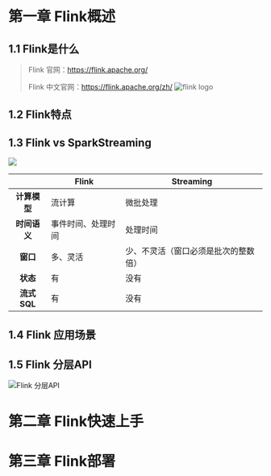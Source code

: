 # 第一章 Flink概述

## 1.1 Flink是什么

> Flink 官网：https://flink.apache.org/
>
> Flink 中文官网：<https://flink.apache.org/zh/>
![flink logo](https://flink.apache.org/img/logo/png/500/flink_squirrel_500.png)


## 1.2 Flink特点



## 1.3 Flink vs SparkStreaming

  ![](https://nightlies.apache.org/flink/flink-docs-release-1.18/fig/bounded-unbounded.png)

|              | **Flink**          | **Streaming**                        |
| :----------: | ------------------ | ------------------------------------ |
| **计算模型** | 流计算             | 微批处理                             |
| **时间语义** | 事件时间、处理时间 | 处理时间                             |
|   **窗口**   | 多、灵活           | 少、不灵活（窗口必须是批次的整数倍） |
|   **状态**   | 有                 | 没有                                 |
| **流式SQL**  | 有                 | 没有                                 |



## 1.4 Flink 应用场景

## 1.5 Flink 分层API
![Flink 分层API](https://nightlies.apache.org/flink/flink-docs-release-1.18/fig/levels_of_abstraction.svg)



               
# 第二章 Flink快速上手

# 第三章 Flink部署
